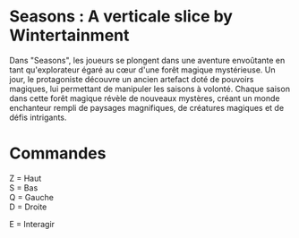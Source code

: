 # Seasons : A verticale slice by Wintertainment
Dans "Seasons", les joueurs se plongent dans une aventure envoûtante en tant qu'explorateur égaré au cœur d'une forêt magique mystérieuse. Un jour, le protagoniste découvre un ancien artefact doté de pouvoirs magiques, lui permettant de manipuler les saisons à volonté. Chaque saison dans cette forêt magique révèle de nouveaux mystères, créant un monde enchanteur rempli de paysages magnifiques, de créatures magiques et de défis intrigants.

# Commandes 
Z = Haut <br>
S = Bas <br>
Q = Gauche <br>
D = Droite <br>

E = Interagir
